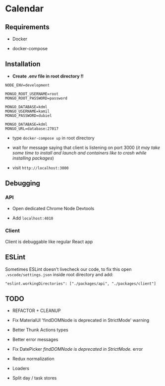 # Calendar

## Requirements

- Docker

- docker-compose

## Installation

- **Create .env file in root directory !!**

```
NODE_ENV=development

MONGO_ROOT_USERNAME=root
MONGO_ROOT_PASSWORD=password

MONGO_DATABASE=kdml
MONGO_USERNAME=kamil
MONGO_PASSWORD=dubiel

MONGO_DATABASE=kdml
MONGO_URL=database:27017
```

- type `docker-compose up` in root directory

- wait for message saying that client is listening on port 3000 (_it may take some time to install and launch and containers like to crash while installing packages_)

- visit `http://localhost:3000`

## Debugging

### API

- Open dedicated Chrome Node Devtools

- Add `localhost:4010`

### Client

Client is debuggable like regular React app

## ESLint

Sometimes ESLint doesn't livecheck our code, to fix this open `.vscode/settings.json` inside root directory and add:

```
"eslint.workingDirectories": ["./packages/api", "./packages/client"]
```

## TODO

- REFACTOR + CLEANUP

- Fix MaterialUI 'findDOMNode is deprecated in StrictMode' warning

- Better Thunk Actions types

- Better error messages

- Fix DatePicker _findDOMNode is deprecated in StrictMode._ error

- Redux normalization

- Loaders

- Split day / task stores
